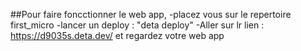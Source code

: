 ##Pour faire foncctionner le web app,
    -placez vous sur le repertoire first_micro
    -lancer un deploy : "deta deploy"
    -Aller sur lr lien : https://d9035s.deta.dev/ et regardez votre web app 
